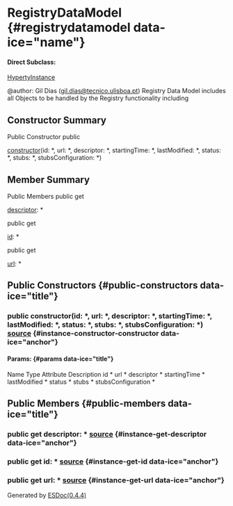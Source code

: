 </div>

<div class="self-detail detail">

RegistryDataModel {#registrydatamodel data-ice="name"}
=================

<div class="flat-list" data-ice="directSubclass">

#### Direct Subclass:

<div>

<span>[HypertyInstance](../../../class/src/registry/HypertyInstance.js~HypertyInstance.html)</span>

</div>

</div>

<div class="description" data-ice="description">

@author: Gil Dias (gil.dias@tecnico.ulisboa.pt) Registry Data Model
includes all Objects to be handled by the Registry functionality
including

</div>

</div>

<div data-ice="constructorSummary">

Constructor Summary
-------------------

Public Constructor
<span class="access" data-ice="access">public</span> <span
class="override" data-ice="override"></span>
<div>

<span
data-ice="name"><span>[constructor](../../../class/src/registry/RegistryDataModel.js~RegistryDataModel.html#instance-constructor-constructor)</span></span><span
data-ice="signature">(id: <span>\*</span>, url: <span>\*</span>,
descriptor: <span>\*</span>, startingTime: <span>\*</span>,
lastModified: <span>\*</span>, status: <span>\*</span>, stubs:
<span>\*</span>, stubsConfiguration: <span>\*</span>)</span>

</div>

<div>

</div>

</div>

<div data-ice="memberSummary">

Member Summary
--------------

Public Members
<span class="access" data-ice="access">public</span> <span class="kind"
data-ice="kind">get</span> <span class="override"
data-ice="override"></span>
<div>

<span
data-ice="name"><span>[descriptor](../../../class/src/registry/RegistryDataModel.js~RegistryDataModel.html#instance-get-descriptor)</span></span><span
data-ice="signature">: <span>\*</span></span>

</div>

<div>

</div>

<span class="access" data-ice="access">public</span> <span class="kind"
data-ice="kind">get</span> <span class="override"
data-ice="override"></span>
<div>

<span
data-ice="name"><span>[id](../../../class/src/registry/RegistryDataModel.js~RegistryDataModel.html#instance-get-id)</span></span><span
data-ice="signature">: <span>\*</span></span>

</div>

<div>

</div>

<span class="access" data-ice="access">public</span> <span class="kind"
data-ice="kind">get</span> <span class="override"
data-ice="override"></span>
<div>

<span
data-ice="name"><span>[url](../../../class/src/registry/RegistryDataModel.js~RegistryDataModel.html#instance-get-url)</span></span><span
data-ice="signature">: <span>\*</span></span>

</div>

<div>

</div>

</div>

<div data-ice="constructorDetails">

Public Constructors {#public-constructors data-ice="title"}
-------------------

<div class="detail" data-ice="detail">

### <span class="access" data-ice="access">public</span> <span data-ice="name">constructor</span><span data-ice="signature">(id: <span>\*</span>, url: <span>\*</span>, descriptor: <span>\*</span>, startingTime: <span>\*</span>, lastModified: <span>\*</span>, status: <span>\*</span>, stubs: <span>\*</span>, stubsConfiguration: <span>\*</span>)</span> <span class="right-info"> <span data-ice="source"><span>[source](../../../file/src/registry/RegistryDataModel.js.html#lineNumber7)</span></span> </span> {#instance-constructor-constructor data-ice="anchor"}

<div data-ice="properties">

<div data-ice="properties">

#### Params: {#params data-ice="title"}

Name
Type
Attribute
Description
id
<span>\*</span>
url
<span>\*</span>
descriptor
<span>\*</span>
startingTime
<span>\*</span>
lastModified
<span>\*</span>
status
<span>\*</span>
stubs
<span>\*</span>
stubsConfiguration
<span>\*</span>

</div>

</div>

</div>

</div>

<div data-ice="memberDetails">

Public Members {#public-members data-ice="title"}
--------------

<div class="detail" data-ice="detail">

### <span class="access" data-ice="access">public</span> <span class="kind" data-ice="kind">get</span> <span data-ice="name">descriptor</span><span data-ice="signature">: <span>\*</span></span> <span class="right-info"> <span data-ice="source"><span>[source](../../../file/src/registry/RegistryDataModel.js.html#lineNumber30)</span></span> </span> {#instance-get-descriptor data-ice="anchor"}

<div data-ice="properties">

</div>

</div>

<div class="detail" data-ice="detail">

### <span class="access" data-ice="access">public</span> <span class="kind" data-ice="kind">get</span> <span data-ice="name">id</span><span data-ice="signature">: <span>\*</span></span> <span class="right-info"> <span data-ice="source"><span>[source](../../../file/src/registry/RegistryDataModel.js.html#lineNumber20)</span></span> </span> {#instance-get-id data-ice="anchor"}

<div data-ice="properties">

</div>

</div>

<div class="detail" data-ice="detail">

### <span class="access" data-ice="access">public</span> <span class="kind" data-ice="kind">get</span> <span data-ice="name">url</span><span data-ice="signature">: <span>\*</span></span> <span class="right-info"> <span data-ice="source"><span>[source](../../../file/src/registry/RegistryDataModel.js.html#lineNumber25)</span></span> </span> {#instance-get-url data-ice="anchor"}

<div data-ice="properties">

</div>

</div>

</div>

</div>

Generated by [ESDoc<span
data-ice="esdocVersion">(0.4.4)</span>](https://esdoc.org)
